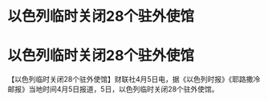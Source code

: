 # 以色列临时关闭28个驻外使馆

# 以色列临时关闭28个驻外使馆

【以色列临时关闭28个驻外使馆】财联社4月5日电，据《以色列时报》《耶路撒冷邮报》当地时间4月5日报道，5日，以色列临时关闭28个驻外使馆。

